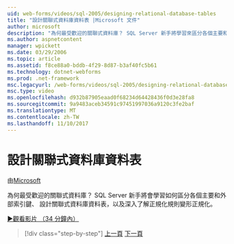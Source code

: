 ```yaml
---
uid: web-forms/videos/sql-2005/designing-relational-database-tables
title: "設計關聯式資料庫資料表 |Microsoft 文件"
author: microsoft
description: "為何最受歡迎的關聯式資料庫？ SQL Server 新手將學習來區分各個主要和外部索引鍵，設計關聯式資料庫..."
ms.author: aspnetcontent
manager: wpickett
ms.date: 03/29/2006
ms.topic: article
ms.assetid: f8ce88a0-bddb-4f29-8d87-b3af40fc5b61
ms.technology: dotnet-webforms
ms.prod: .net-framework
msc.legacyurl: /web-forms/videos/sql-2005/designing-relational-database-tables
msc.type: video
ms.openlocfilehash: d932b87905eaad0f68234d64428436f0d3e28fa8
ms.sourcegitcommit: 9a9483aceb34591c97451997036a9120c3fe2baf
ms.translationtype: MT
ms.contentlocale: zh-TW
ms.lasthandoff: 11/10/2017
---
```

<a name="designing-relational-database-tables"></a>設計關聯式資料庫資料表
====================
由[Microsoft](https://github.com/microsoft)

為何最受歡迎的關聯式資料庫？ SQL Server 新手將會學習如何區分各個主要和外部索引鍵、 設計關聯式資料庫資料表，以及深入了解正規化規則變形正規化。

[&#9654;觀看影片 （34 分鐘內）](https://channel9.msdn.com/Blogs/ASP-NET-Site-Videos/designing-relational-database-tables)

>[!div class="step-by-step"]
[上一頁](more-about-column-data-types-and-other-properties.md)
[下一頁](manipulating-database-data.md)
